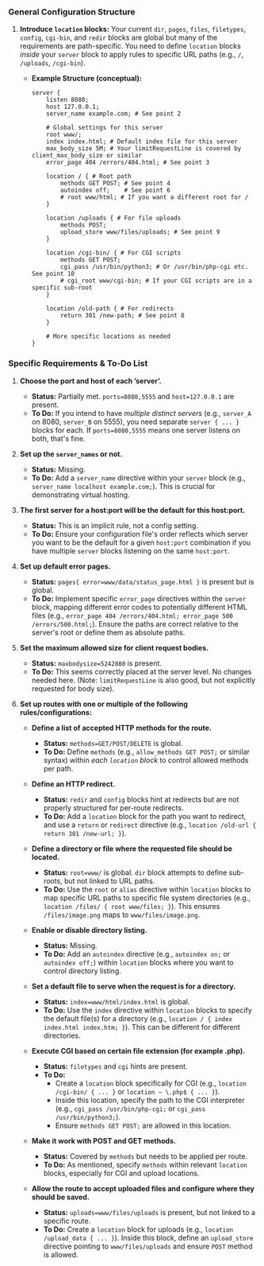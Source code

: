 ### General Configuration Structure

1. **Introduce `location` blocks:** Your current `dir`, `pages`, `files`, `filetypes`, `config`, `cgi-bin`, and `redir` blocks are global but many of the requirements are path-specific. You need to define `location` blocks _inside_ your `server` block to apply rules to specific URL paths (e.g., `/`, `/uploads`, `/cgi-bin`).
    
    - **Example Structure (conceptual):**
        
        ```
        server {
            listen 8080;
            host 127.0.0.1;
            server_name example.com; # See point 2
        
            # Global settings for this server
            root www/;
            index index.html; # Default index file for this server
            max_body_size 5M; # Your limitRequestLine is covered by client_max_body_size or similar
            error_page 404 /errors/404.html; # See point 3
        
            location / { # Root path
                methods GET POST; # See point 4
                autoindex off;    # See point 6
                # root www/html; # If you want a different root for /
            }
        
            location /uploads { # For file uploads
                methods POST;
                upload_store www/files/uploads; # See point 9
            }
        
            location /cgi-bin/ { # For CGI scripts
                methods GET POST;
                cgi_pass /usr/bin/python3; # Or /usr/bin/php-cgi etc. See point 10
                # cgi_root www/cgi-bin; # If your CGI scripts are in a specific sub-root
            }
        
            location /old-path { # For redirects
                return 301 /new-path; # See point 8
            }
        
            # More specific locations as needed
        }
        ```
        

### Specific Requirements & To-Do List

1. **Choose the port and host of each ’server’.**
    
    - **Status:** Partially met. `ports=8080,5555` and `host=127.0.0.1` are present.
    - **To Do:** If you intend to have _multiple distinct servers_ (e.g., `server_A` on 8080, `server_B` on 5555), you need separate `server { ... }` blocks for each. If `ports=8080,5555` means one server listens on both, that's fine.
2. **Set up the `server_names` or not.**
    
    - **Status:** Missing.
    - **To Do:** Add a `server_name` directive within your `server` block (e.g., `server_name localhost example.com;`). This is crucial for demonstrating virtual hosting.
3. **The first server for a host:port will be the default for this host:port.**
    
    - **Status:** This is an implicit rule, not a config setting.
    - **To Do:** Ensure your configuration file's order reflects which server you want to be the default for a given `host:port` combination if you have multiple `server` blocks listening on the same `host:port`.
4. **Set up default error pages.**
    
    - **Status:** `pages{ error=www/data/status_page.html }` is present but is global.
    - **To Do:** Implement specific `error_page` directives within the `server` block, mapping different error codes to potentially different HTML files (e.g., `error_page 404 /errors/404.html; error_page 500 /errors/500.html;`). Ensure the paths are correct relative to the server's root or define them as absolute paths.
5. **Set the maximum allowed size for client request bodies.**
    
    - **Status:** `maxbodysize=5242880` is present.
    - **To Do:** This seems correctly placed at the server level. No changes needed here. (Note: `limitRequestLine` is also good, but not explicitly requested for body size).
6. **Set up routes with one or multiple of the following rules/configurations:**
    
    - **Define a list of accepted HTTP methods for the route.**
        
        - **Status:** `methods=GET/POST/DELETE` is global.
        - **To Do:** Define `methods` (e.g., `allow_methods GET POST;` or similar syntax) within _each `location` block_ to control allowed methods per path.
    - **Define an HTTP redirect.**
        
        - **Status:** `redir` and `config` blocks hint at redirects but are not properly structured for per-route redirects.
        - **To Do:** Add a `location` block for the path you want to redirect, and use a `return` or `redirect` directive (e.g., `location /old-url { return 301 /new-url; }`).
    - **Define a directory or file where the requested file should be located.**
        
        - **Status:** `root=www/` is global. `dir` block attempts to define sub-roots, but not linked to URL paths.
        - **To Do:** Use the `root` or `alias` directive within `location` blocks to map specific URL paths to specific file system directories (e.g., `location /files/ { root www/files; }`). This ensures `/files/image.png` maps to `www/files/image.png`.
    - **Enable or disable directory listing.**
        
        - **Status:** Missing.
        - **To Do:** Add an `autoindex` directive (e.g., `autoindex on;` or `autoindex off;`) within `location` blocks where you want to control directory listing.
    - **Set a default file to serve when the request is for a directory.**
        
        - **Status:** `index=www/html/index.html` is global.
        - **To Do:** Use the `index` directive within `location` blocks to specify the default file(s) for a directory (e.g., `location / { index index.html index.htm; }`). This can be different for different directories.
    - **Execute CGI based on certain file extension (for example .php).**
        
        - **Status:** `filetypes` and `cgi` hints are present.
        - **To Do:**
            - Create a `location` block specifically for CGI (e.g., `location /cgi-bin/ { ... }` or `location ~ \.php$ { ... }`).
            - Inside this location, specify the path to the CGI interpreter (e.g., `cgi_pass /usr/bin/php-cgi;` or `cgi_pass /usr/bin/python3;`).
            - Ensure `methods GET POST;` are allowed in this location.
    - **Make it work with POST and GET methods.**
        
        - **Status:** Covered by `methods` but needs to be applied per route.
        - **To Do:** As mentioned, specify `methods` within relevant `location` blocks, especially for CGI and upload locations.
    - **Allow the route to accept uploaded files and configure where they should be saved.**
        
        - **Status:** `uploads=www/files/uploads` is present, but not linked to a specific route.
        - **To Do:** Create a `location` block for uploads (e.g., `location /upload_data { ... }`). Inside this block, define an `upload_store` directive pointing to `www/files/uploads` and ensure `POST` method is allowed.